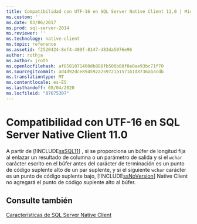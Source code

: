 ```yaml
---
title: Compatibilidad con UTF-16 en SQL Server Native Client 11,0 | Microsoft Docs
ms.custom: ''
ms.date: 03/06/2017
ms.prod: sql-server-2014
ms.reviewer: ''
ms.technology: native-client
ms.topic: reference
ms.assetid: f2520424-8ef4-409f-8147-d83da5076e96
author: rothja
ms.author: jroth
ms.openlocfilehash: af8581071400db888fb508b88f8e8ae93bc71f70
ms.sourcegitcommit: ad4d92dce894592a259721a1571b1d8736abacdb
ms.translationtype: MT
ms.contentlocale: es-ES
ms.lasthandoff: 08/04/2020
ms.locfileid: "87675307"
---
```

# <a name="utf-16-support-in-sql-server-native-client-110"></a>Compatibilidad con UTF-16 en SQL Server Native Client 11.0
  A partir de [!INCLUDE[ssSQL11](../../../includes/sssql11-md.md)] , si se proporciona un búfer de longitud fija al enlazar un resultado de columna o un parámetro de salida y si el `wchar` carácter escrito en el búfer antes del carácter de terminación es un punto de código suplente alto de un par suplente, y si el siguiente `wchar` carácter es un punto de código suplente bajo, [!INCLUDE[ssNoVersion](../../../includes/ssnoversion-md.md)] Native Client no agregará el punto de código suplente alto al búfer.  
  
## <a name="see-also"></a>Consulte también  
 [Características de SQL Server Native Client](sql-server-native-client-features.md)  
  
  
